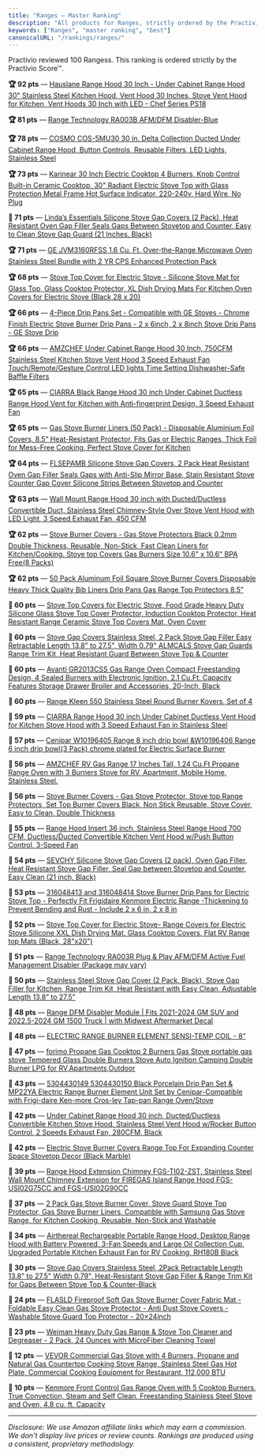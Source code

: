 ```yaml
---
title: "Ranges — Master Ranking"
description: "All products for Ranges, strictly ordered by the Practivio Score™."
keywords: ["Ranges", "master ranking", "best"]
canonicalURL: "/rankings/ranges/"
---
```


Practivio reviewed 100 Rangess. This ranking is ordered strictly by the Practivio Score™.

**🏆 92 pts** — [Hauslane Range Hood 30 Inch - Under Cabinet Range Hood 30" Stainless Steel Kitchen Hood, Vent Hood 30 Inches, Stove Vent Hood for Kitchen, Vent Hoods 30 Inch with LED - Chef Series PS18](/products/hauslane-range-hood-30-inch-under-cabinet-range-hood-30-stainless-steel-kitchen-hood-vent-hood-30-inches-stove-vent-hood-for-kitchen-vent-hoods-30-inch-with-led-chef-series-ps18-B06XWFPJLH/)

**🏆 81 pts** — [Range Technology RA003B AFM/DFM Disabler-Blue](/products/range-technology-ra003b-afmdfm-disabler-blue-B084X5V8RR/)

**🏆 78 pts** — [COSMO COS-5MU30 30 in. Delta Collection Ducted Under Cabinet Range Hood, Button Controls, Reusable Filters, LED Lights, Stainless Steel](/products/cosmo-cos-5mu30-30-in-delta-collection-ducted-under-cabinet-range-hood-button-controls-reusable-filters-led-lights-stainless-steel-B074PBLJVY/)

**🏆 73 pts** — [Karinear 30 Inch Electric Cooktop 4 Burners, Knob Control Built-in Ceramic Cooktop, 30" Radiant Electric Stove Top with Glass Protection Metal Frame,Hot Surface Indicator, 220-240v, Hard Wire, No Plug](/products/karinear-30-inch-electric-cooktop-4-burners-knob-control-built-in-ceramic-cooktop-30-radiant-electric-stove-top-with-glass-protection-metal-framehot-surface-indicator-220-240v-hard-wire-no-plug-B09WN1VQQ6/)

**💎 71 pts** — [Linda’s Essentials Silicone Stove Gap Covers (2 Pack), Heat Resistant Oven Gap Filler Seals Gaps Between Stovetop and Counter, Easy to Clean Stove Gap Guard (21 Inches, Black)](/products/lindas-essentials-silicone-stove-gap-covers-2-pack-heat-resistant-oven-gap-filler-seals-gaps-between-stovetop-and-counter-easy-to-clean-stove-gap-guard-21-inches-black-B01MT0UL8N/)

**🏆 71 pts** — [GE JVM3160RFSS 1.6 Cu. Ft. Over-the-Range Microwave Oven Stainless Steel Bundle with 2 YR CPS Enhanced Protection Pack](/products/ge-jvm3160rfss-16-cu-ft-over-the-range-microwave-oven-stainless-steel-bundle-with-2-yr-cps-enhanced-protection-pack-B09X285XN4/)

**🏆 68 pts** — [Stove Top Cover for Electric Stove - Silicone Stove Mat for Glass Top, Glass Cooktop Protector, XL Dish Drying Mats For Kitchen,Oven Covers for Electric Stove (Black,28 x 20)](/products/stove-top-cover-for-electric-stove-silicone-stove-mat-for-glass-top-glass-cooktop-protector-xl-dish-drying-mats-for-kitchenoven-covers-for-electric-stove-black28-x-20-B0CHJ5HFNB/)

**🏆 66 pts** — [4-Piece Drip Pans Set - Compatible with GE Stoves - Chrome Finish Electric Stove Burner Drip Pans - 2 x 6inch, 2 x 8inch Stove Drip Pans - GE Stove Drip](/products/4-piece-drip-pans-set-compatible-with-ge-stoves-chrome-finish-electric-stove-burner-drip-pans-2-x-6inch-2-x-8inch-stove-drip-pans-ge-stove-drip-B09CYGV1L2/)

**🏆 66 pts** — [AMZCHEF Under Cabinet Range Hood 30 Inch, 750CFM Stainless Steel Kitchen Stove Vent Hood 3 Speed Exhaust Fan Touch/Remote/Gesture Control LED lights Time Setting Dishwasher-Safe Baffle Filters](/products/amzchef-under-cabinet-range-hood-30-inch-750cfm-stainless-steel-kitchen-stove-vent-hood-3-speed-exhaust-fan-touchremotegesture-control-led-lights-time-setting-dishwasher-safe-baffle-filters-B0BG5W26RD/)

**🏆 65 pts** — [CIARRA Black Range Hood 30 inch Under Cabinet Ductless Range Hood Vent for Kitchen with Anti-fingerprint Design, 3 Speed Exhaust Fan](/products/ciarra-black-range-hood-30-inch-under-cabinet-ductless-range-hood-vent-for-kitchen-with-anti-fingerprint-design-3-speed-exhaust-fan-B08JYH6ZVN/)

**🏆 65 pts** — [Gas Stove Burner Liners (50 Pack) - Disposable Aluminium Foil Covers, 8.5” Heat-Resistant Protector, Fits Gas or Electric Ranges, Thick Foil for Mess-Free Cooking, Perfect Stove Cover for Kitchen](/products/gas-stove-burner-liners-50-pack-disposable-aluminium-foil-covers-85-heat-resistant-protector-fits-gas-or-electric-ranges-thick-foil-for-mess-free-cooking-perfect-stove-cover-for-kitchen-B082J2RKGL/)

**🏆 64 pts** — [FLSEPAMB Silicone Stove Gap Covers, 2 Pack Heat Resistant Oven Gap Filler Seals Gaps with Anti-Slip Mirror Base, Stain Resistant Stove Counter Gap Cover Silicone Strips Between Stovetop and Counter](/products/flsepamb-silicone-stove-gap-covers-2-pack-heat-resistant-oven-gap-filler-seals-gaps-with-anti-slip-mirror-base-stain-resistant-stove-counter-gap-cover-silicone-strips-between-stovetop-and-counter-B085G5TRYQ/)

**🏆 63 pts** — [Wall Mount Range Hood 30 inch with Ducted/Ductless Convertible Duct, Stainless Steel Chimney-Style Over Stove Vent Hood with LED Light, 3 Speed Exhaust Fan, 450 CFM](/products/wall-mount-range-hood-30-inch-with-ductedductless-convertible-duct-stainless-steel-chimney-style-over-stove-vent-hood-with-led-light-3-speed-exhaust-fan-450-cfm-B087B7B9PS/)

**🏆 62 pts** — [Stove Burner Covers - Gas Stove Protectors Black 0.2mm Double Thickness, Reusable, Non-Stick, Fast Clean Liners for Kitchen/Cooking. Stove top Covers Gas Burners Size 10.6" x 10.6" BPA Free(8 Packs)](/products/stove-burner-covers-gas-stove-protectors-black-02mm-double-thickness-reusable-non-stick-fast-clean-liners-for-kitchencooking-stove-top-covers-gas-burners-size-106-x-106-bpa-free8-packs-B07B9PP9RY/)

**🏆 62 pts** — [50 Pack Aluminum Foil Square Stove Burner Covers Disposable Heavy Thick Quality Bib Liners Drip Pans Gas Range Top Protectors 8.5”](/products/50-pack-aluminum-foil-square-stove-burner-covers-disposable-heavy-thick-quality-bib-liners-drip-pans-gas-range-top-protectors-85-B07PHJK6GY/)

**🛒 60 pts** — [Stove Top Covers for Electric Stove, Food Grade Heavy Duty Silicone Glass Stove Top Cover Protector, Induction Cooktop Protector, Heat Resistant Range Ceramic Stove Top Covers Mat, Oven Cover](/products/stove-top-covers-for-electric-stove-food-grade-heavy-duty-silicone-glass-stove-top-cover-protector-induction-cooktop-protector-heat-resistant-range-ceramic-stove-top-covers-mat-oven-cover-B0CYY1GL4R/)

**🛒 60 pts** — [Stove Gap Covers Stainless Steel, 2 Pack Stove Gap Filler Easy Retractable Length 13.8" to 27.5", Width 0.79" ALMCALS Stove Gap Guards Range Trim Kit, Heat Resistant Guard Between Stove Top & Counter](/products/stove-gap-covers-stainless-steel-2-pack-stove-gap-filler-easy-retractable-length-138-to-275-width-079-almcals-stove-gap-guards-range-trim-kit-heat-resistant-guard-between-stove-top-counter-B0CWKT757D/)

**🛒 60 pts** — [Avanti GR2013CSS Gas Range Oven Compact Freestanding Design, 4 Sealed Burners with Electronic Ignition, 2.1 Cu.Ft. Capacity Features Storage Drawer Broiler and Accessories, 20-Inch, Black](/products/avanti-gr2013css-gas-range-oven-compact-freestanding-design-4-sealed-burners-with-electronic-ignition-21-cuft-capacity-features-storage-drawer-broiler-and-accessories-20-inch-black-B00NTOBOCM/)

**🛒 60 pts** — [Range Kleen 550 Stainless Steel Round Burner Kovers, Set of 4](/products/range-kleen-550-stainless-steel-round-burner-kovers-set-of-4-B00AQ6VTIK/)

**🛒 59 pts** — [CIARRA Range Hood 30 inch Under Cabinet Ductless Vent Hood for Kitchen Stove Hood with 3 Speed Exhaust Fan in Stainless Steel](/products/ciarra-range-hood-30-inch-under-cabinet-ductless-vent-hood-for-kitchen-stove-hood-with-3-speed-exhaust-fan-in-stainless-steel-B09L7L5JMQ/)

**🛒 57 pts** — [Cenipar W10196405 Range 8 inch drip bowl &W10196406 Range 6 inch drip bowl(3 Pack) chrome plated for Electric Surface Burner](/products/cenipar-w10196405-range-8-inch-drip-bowl-w10196406-range-6-inch-drip-bowl3-pack-chrome-plated-for-electric-surface-burner-B08GCGYHG7/)

**🛒 56 pts** — [AMZCHEF RV Gas Range 17 Inches Tall, 1.24 Cu.Ft Propane Range Oven with 3 Burners Stove for RV, Apartment, Mobile Home, Stainless Steel.](/products/amzchef-rv-gas-range-17-inches-tall-124-cuft-propane-range-oven-with-3-burners-stove-for-rv-apartment-mobile-home-stainless-steel-B0CGZYTQCZ/)

**🛒 56 pts** — [Stove Burner Covers - Gas Stove Protector, Stove top Range Protectors, Set Top Burner Covers Black, Non Stick Reusable, Stove Cover, Easy to Clean, Double Thickness](/products/stove-burner-covers-gas-stove-protector-stove-top-range-protectors-set-top-burner-covers-black-non-stick-reusable-stove-cover-easy-to-clean-double-thickness-B07MN3MK34/)

**🛒 55 pts** — [Range Hood Insert 36 inch, Stainless Steel Range Hood 700 CFM, Ductless/Ducted Convertible Kitchen Vent Hood w/Push Button Control, 3-Speed Fan](/products/range-hood-insert-36-inch-stainless-steel-range-hood-700-cfm-ductlessducted-convertible-kitchen-vent-hood-wpush-button-control-3-speed-fan-B0DNJP4PH3/)

**🛒 54 pts** — [SEVCHY Silicone Stove Gap Covers (2 pack), Oven Gap Filler, Heat Resistant Stove Gap Filler, Seal Gap between Stovetop and Counter, Easy Clean (21 inch, Black)](/products/sevchy-silicone-stove-gap-covers-2-pack-oven-gap-filler-heat-resistant-stove-gap-filler-seal-gap-between-stovetop-and-counter-easy-clean-21-inch-black-B09NN5R3S3/)

**🛒 53 pts** — [316048413 and 316048414 Stove Burner Drip Pans for Electric Stove Top - Perfectly Fit Frigidaire Kenmore Electric Range -Thickening to Prevent Bending and Rust - Include 2 x 6 in, 2 x 8 in](/products/316048413-and-316048414-stove-burner-drip-pans-for-electric-stove-top-perfectly-fit-frigidaire-kenmore-electric-range-thickening-to-prevent-bending-and-rust-include-2-x-6-in-2-x-8-in-B0BV6GYM5Q/)

**🛒 52 pts** — [Stove Top Cover for Electric Stove- Range Covers for Electric Stove,Silicone XXL Dish Drying Mat, Glass Cooktop Covers, Flat RV Range top Mats (Black, 28"x20")](/products/stove-top-cover-for-electric-stove-range-covers-for-electric-stovesilicone-xxl-dish-drying-mat-glass-cooktop-covers-flat-rv-range-top-mats-black-28x20-B0DR8QVGM9/)

**🛒 51 pts** — [Range Technology RA003R Plug & Play AFM/DFM Active Fuel Management Disabler (Package may vary)](/products/range-technology-ra003r-plug-play-afmdfm-active-fuel-management-disabler-package-may-vary-B08941LBBR/)

**🛒 50 pts** — [Stainless Steel Stove Gap Cover (2 Pack, Black), Stove Gap Filler for Kitchen, Range Trim Kit, Heat Resistant with Easy Clean, Adjustable Length 13.8” to 27.5”](/products/stainless-steel-stove-gap-cover-2-pack-black-stove-gap-filler-for-kitchen-range-trim-kit-heat-resistant-with-easy-clean-adjustable-length-138-to-275-B0DHZGMNTD/)

**🚫 48 pts** — [Range DFM Disabler Module | Fits 2021-2024 GM SUV and 2022.5-2024 GM 1500 Truck | with Midwest Aftermarket Decal](/products/range-dfm-disabler-module-fits-2021-2024-gm-suv-and-20225-2024-gm-1500-truck-with-midwest-aftermarket-decal-B0DHDMYDB2/)

**🚫 48 pts** — [ELECTRIC RANGE BURNER ELEMENT SENSI-TEMP COIL - 8”](/products/electric-range-burner-element-sensi-temp-coil-8-B08NWHL6GZ/)

**🚫 47 pts** — [forimo Propane Gas Cooktop 2 Burners Gas Stove portable gas stove Tempered Glass Double Burners Stove Auto Ignition Camping Double Burner LPG for RV,Apartments,Outdoor](/products/forimo-propane-gas-cooktop-2-burners-gas-stove-portable-gas-stove-tempered-glass-double-burners-stove-auto-ignition-camping-double-burner-lpg-for-rvapartmentsoutdoor-B09VB4XTYY/)

**🚫 43 pts** — [5304430149 5304430150 Black Porcelain Drip Pan Set & MP22YA Electric Range Burner Element Unit Set by Cenipar-Compatible with Frigi-daire Ken-more Cros-ley Tap-pan Range Oven/Stove](/products/5304430149-5304430150-black-porcelain-drip-pan-set-mp22ya-electric-range-burner-element-unit-set-by-cenipar-compatible-with-frigi-daire-ken-more-cros-ley-tap-pan-range-ovenstove-B0CWGB1S9K/)

**🚫 42 pts** — [Under Cabinet Range Hood 30 inch, Ducted/Ductless Convertible Kitchen Stove Hood, Stainless Steel Vent Hood w/Rocker Button Control, 2 Speeds Exhaust Fan, 280CFM, Black](/products/under-cabinet-range-hood-30-inch-ductedductless-convertible-kitchen-stove-hood-stainless-steel-vent-hood-wrocker-button-control-2-speeds-exhaust-fan-280cfm-black-B0CHVC8G4Y/)

**🚫 42 pts** — [Electric Stove Burner Covers Range Top For Expanding Counter Space Stovetop Decor (Black Marble)](/products/electric-stove-burner-covers-range-top-for-expanding-counter-space-stovetop-decor-black-marble-B0C6ZG51YR/)

**🚫 39 pts** — [Range Hood Extension Chimney FGS-TI02-ZST, Stainless Steel Wall Mount Chimney Extension for FIREGAS Island Range Hood FGS-USI02G75CC and FGS-USI02G90CC](/products/range-hood-extension-chimney-fgs-ti02-zst-stainless-steel-wall-mount-chimney-extension-for-firegas-island-range-hood-fgs-usi02g75cc-and-fgs-usi02g90cc-B0CH35R4GR/)

**🚫 37 pts** — [2 Pack Gas Stove Burner Cover, Stove Guard Stove Top Protector, Gas Stove Burner Liners, Compatible with Samsung Gas Stove Range, for Kitchen Cooking, Reusable, Non-Stick and Washable](/products/2-pack-gas-stove-burner-cover-stove-guard-stove-top-protector-gas-stove-burner-liners-compatible-with-samsung-gas-stove-range-for-kitchen-cooking-reusable-non-stick-and-washable-B0D1C65GZR/)

**🚫 34 pts** — [Airthereal Rechargeable Portable Range Hood, Desktop Range Hood with Battery Powered, 3-Fan Speeds and Large Oil Collection Cup, Upgraded Portable Kitchen Exhaust Fan for RV Cooking, RH180B Black](/products/airthereal-rechargeable-portable-range-hood-desktop-range-hood-with-battery-powered-3-fan-speeds-and-large-oil-collection-cup-upgraded-portable-kitchen-exhaust-fan-for-rv-cooking-rh180b-black-B0DN1LV6TJ/)

**🚫 30 pts** — [Stove Gap Covers Stainless Steel, 2Pack Retractable Length 13.8" to 27.5" Width 0.79", Heat-Resistant Stove Gap Filler & Range Trim Kit for Gaps Between Stove Top & Counter-Black](/products/stove-gap-covers-stainless-steel-2pack-retractable-length-138-to-275-width-079-heat-resistant-stove-gap-filler-range-trim-kit-for-gaps-between-stove-top-counter-black-B0DRFD9SHH/)

**🚫 24 pts** — [FLASLD Fireproof Soft Gas Stove Burner Cover Fabric Mat - Foldable Easy Clean Gas Stove Protector - Anti Dust Stove Covers - Washable Stove Guard Top Protector - 20×24inch](/products/flasld-fireproof-soft-gas-stove-burner-cover-fabric-mat-foldable-easy-clean-gas-stove-protector-anti-dust-stove-covers-washable-stove-guard-top-protector-2024inch-B0CQLT1BL2/)

**🚫 23 pts** — [Weiman Heavy Duty Gas Range & Stove Top Cleaner and Degreaser - 2 Pack, 24 Ounces with MicroFiber Cleaning Towel](/products/weiman-heavy-duty-gas-range-stove-top-cleaner-and-degreaser-2-pack-24-ounces-with-microfiber-cleaning-towel-B06ZZ6BTNT/)

**🚫 12 pts** — [VEVOR Commercial Gas Stove with 4 Burners, Propane and Natural Gas Countertop Cooking Stove Range, Stainless Steel Gas Hot Plate, Commercial Cooking Equipment for Restaurant, 112,000 BTU](/products/vevor-commercial-gas-stove-with-4-burners-propane-and-natural-gas-countertop-cooking-stove-range-stainless-steel-gas-hot-plate-commercial-cooking-equipment-for-restaurant-112000-btu-B0DJY4V5VG/)

**🚫 10 pts** — [Kenmore Front Control Gas Range Oven with 5 Cooktop Burners, True Convection, Steam and Self Clean, Freestanding Stainless Steel Stove and Oven, 4.8 cu. ft. Capacity](/products/kenmore-front-control-gas-range-oven-with-5-cooktop-burners-true-convection-steam-and-self-clean-freestanding-stainless-steel-stove-and-oven-48-cu-ft-capacity-B0CGMD5JXH/)

---
_Disclosure: We use Amazon affiliate links which may earn a commission. We don’t display live prices or review counts. Rankings are produced using a consistent, proprietary methodology._
